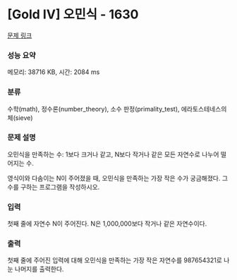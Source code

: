 # [Gold IV] 오민식 - 1630 

[문제 링크](https://www.acmicpc.net/problem/1630) 

### 성능 요약

메모리: 38716 KB, 시간: 2084 ms

### 분류

수학(math), 정수론(number_theory), 소수 판정(primality_test), 에라토스테네스의 체(sieve)

### 문제 설명

<p>오민식을 만족하는 수: 1보다 크거나 같고, N보다 작거나 같은 모든 자연수로 나누어 떨어지는 수.</p>

<p>영식이와 다솜이는 N이 주어졌을 때, 오민식을 만족하는 가장 작은 수가 궁금해졌다. 그 수를 구하는 프로그램을 작성하시오.</p>

### 입력 

 <p>첫째 줄에 자연수 N이 주어진다. N은 1,000,000보다 작거나 같은 자연수이다.</p>

### 출력 

 <p>첫째 줄에 주어진 입력에 대해 오민식을 만족하는 가장 작은 자연수를 987654321로 나눈 나머지를 출력한다.</p>

